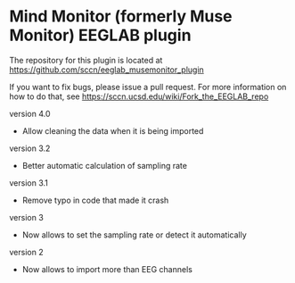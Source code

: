 # Mind Monitor (formerly Muse Monitor) EEGLAB plugin

The repository for this plugin is located at
https://github.com/sccn/eeglab_musemonitor_plugin

If you want to fix bugs, please issue a pull request. For more
information on how to do that, see
https://sccn.ucsd.edu/wiki/Fork_the_EEGLAB_repo

version 4.0
- Allow cleaning the data when it is being imported

version 3.2
- Better automatic calculation of sampling rate

version 3.1
- Remove typo in code that made it crash

version 3
- Now allows to set the sampling rate or detect it automatically

version 2
- Now allows to import more than EEG channels

